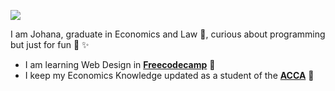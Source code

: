 ![](https://giphy.com/gifs/HAAq9ij22lRbzErZ5b/fullscreen)

I am Johana, graduate in Economics and Law 🥸, curious about programming but just for fun 🍭 ✨
* I am learning Web Design in **[Freecodecamp](https://www.freecodecamp.org/)** 🌱 
* I keep my Economics Knowledge updated as a student of the **[ACCA](https://www.accaglobal.com/gb/en.html)** 📑

<!--
**JohanaST/JohanaST** is a ✨ _special_ ✨ repository because its `README.md` (this file) appears on your GitHub profile.

Here are some ideas to get you started:

- 🔭 I’m currently working on..
- 🌱 I’m currently learning..
- 👯 I’m looking to collaborate on ...
- 🤔 I’m looking for help with ...
- 💬 Ask me about ...
- 📫 How to reach me: ...
- 😄 Pronouns: ...
- ⚡ Fun fact: ...
-->
